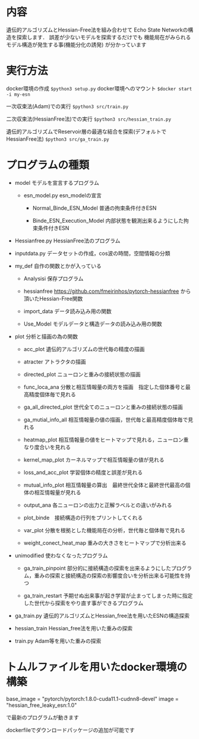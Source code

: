 # 内容
  遺伝的アルゴリズムとHessian-Free法を組み合わせて
  Echo State Networkの構造を探索します．
  誤差が少ないモデルを探索するだけでも
  機能局在がみられるモデル構造が発生する事(機能分化の誘発)
  が分かっています
# 実行方法
  docker環境の作成
  `$python3 setup.py`
  docker環境へのマウント
  `$docker start -i my-esn`
  
  一次収束法(Adam)での実行
  `$python3 src/train.py`

  二次収束法(HessianFree法)での実行
  `$python3 src/hessian_train.py`

  遺伝的アルゴリズムでReservoir層の最適な結合を探索(デフォルトでHessianFree法) 
  `$python3 src/ga_train.py`
  
# プログラムの種類

  * model モデルを宣言するプログラム
    
    * esn_model.py esn_modelの宣言

      * Normal_Binde_ESN_Model  普通の拘束条件付きESN

      * Binde_ESN_Execution_Model  内部状態を観測出来るようにした拘束条件付きESN

  * Hessianfree.py HessianFree法のプログラム

  * inputdata.py データセットの作成，cos波の時間，空間情報の分類

  * my_def 自作の関数とかが入っている

    * Analysisi 保存プログラム

    * hessianfree https://github.com/fmeirinhos/pytorch-hessianfree から頂いたHessian-Free関数

    * import_data データ読み込み用の関数

    * Use_Model モデルデータと構造データの読み込み用の関数

  * plot 分析と描画の為の関数

    * acc_plot 遺伝的アルゴリズムの世代毎の精度の描画

    * atracter アトラクタの描画

    * directed_plot ニューロンと重みの接続状態の描画

    * func_loca_ana 分散と相互情報量の両方を描画　指定した個体番号と最高精度個体毎で見れる

    * ga_all_directed_plot 世代全てのニューロンと重みの接続状態の描画

    * ga_mutial_info_all 相互情報量の値の描画，世代毎と最高精度個体毎で見れる

    * heatmap_plot 相互情報量の値をヒートマップで見れる，ニューロン重なり度合いを見れる

    * kernel_map_plot カーネルマップで相互情報量の値が見れる

    * loss_and_acc_plot 学習個体の精度と誤差が見れる

    * mutual_info_plot 相互情報量の算出　最終世代全体と最終世代最高の個体の相互情報量が見れる

    * output_ana 各ニューロンの出力と正解ラベルとの違いがみれる

    * plot_binde　接続構造の行列をプリントしてくれる

    * var_plot 分散を根拠とした機能局在の分析，世代毎と個体毎で見れる

    * weight_conect_heat_map 重みの大きさをヒートマップで分析出来る

  * unimodified 使わなくなったプログラム

    * ga_train_pinpoint 部分的に接続構造の探索を出来るようにしたプログラム，重みの探索と接続構造の探索の影響度合いを分析出来る可能性を持つ

    * ga_train_restart 予期せぬ出来事が起き学習が止まってしまった時に指定した世代から探索をやり直す事ができるプログラム

  * ga_train.py 遺伝的アルゴリズムとHessian_free法を用いたESNの構造探索

  * hessian_train Hessian_free法を用いた重みの探索

  * train.py Adam等を用いた重みの探索
# トムルファイルを用いたdocker環境の構築

  base_image = "pytorch/pytorch:1.8.0-cuda11.1-cudnn8-devel"
  image = "hessian_free_leaky_esn:1.0"

  で最新のプログラムが動きます

  dockerfileでダウンロードパッケージの追加が可能です